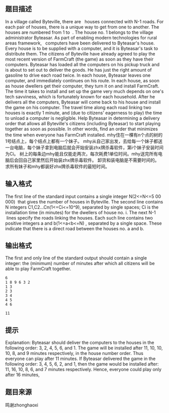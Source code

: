 


## 题目描述
In a village called Byteville, there are   houses connected with N-1 roads. For each pair of houses, there is a unique way to get from one to another. The houses are numbered from 1 to  . The house no. 1 belongs to the village administrator Byteasar. As part of enabling modern technologies for rural areas framework,   computers have been delivered to Byteasar's house. Every house is to be supplied with a computer, and it is Byteasar's task to distribute them. The citizens of Byteville have already agreed to play the most recent version of FarmCraft (the game) as soon as they have their computers.
Byteasar has loaded all the computers on his pickup truck and is about to set out to deliver the goods. He has just the right amount of gasoline to drive each road twice. In each house, Byteasar leaves one computer, and immediately continues on his route. In each house, as soon as house dwellers get their computer, they turn it on and install FarmCraft. The time it takes to install and set up the game very much depends on one's tech savviness, which is fortunately known for each household. After he delivers all the computers, Byteasar will come back to his house and install the game on his computer. The travel time along each road linking two houses is exactly 1 minute, and (due to citizens' eagerness to play) the time to unload a computer is negligible.
Help Byteasar in determining a delivery order that allows all Byteville's citizens (including Byteasar) to start playing together as soon as possible. In other words, find an order that minimizes the time when everyone has FarmCraft installed.
mhy住在一棵有n个点的树的1号结点上，每个结点上都有一个妹子。
mhy从自己家出发，去给每一个妹子都送一台电脑，每个妹子拿到电脑后就会开始安装zhx牌杀毒软件，第i个妹子安装时间为Ci。
树上的每条边mhy能且仅能走两次，每次耗费1单位时间。mhy送完所有电脑后会回自己家里然后开始装zhx牌杀毒软件。
卸货和装电脑是不需要时间的。
求所有妹子和mhy都装好zhx牌杀毒软件的最短时间。
## 输入格式
The first line of the standard input contains a single integer N(2<=N<=5 00 000)  that gives the number of houses in Byteville. The second line contains N integers C1,C2…Cn(1<=Ci<=10^9), separated by single spaces; Ci is the installation time (in minutes) for the dwellers of house no. i.
The next N-1  lines specify the roads linking the houses. Each such line contains two positive integers a and b(1<=a<b<=N) , separated by a single space. These indicate that there is a direct road between the houses no. a and b.
## 输出格式
The first and only line of the standard output should contain a single integer: the (minimum) number of minutes after which all citizens will be able to play FarmCraft together.

```input1
6
1 8 9 6 3 2
1 3
2 3
3 4
4 5
4 6

```

```output1
11
```

## 提示
Explanation: Byteasar should deliver the computers to the houses in the following order: 3, 2, 4, 5, 6, and 1. The game will be installed after 11, 10, 10, 10, 8, and 9 minutes respectively, in the house number order. Thus everyone can play after 11 minutes.
If Byteasar delivered the game in the following order: 3, 4, 5, 6, 2, and 1, then the game would be installed after: 11, 16, 10, 8, 6, and 7 minutes respectively. Hence, everyone could play only after 16 minutes,
## 题目来源
鸣谢zhonghaoxi


